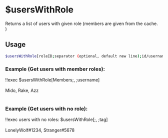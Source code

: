 # $usersWithRole

Returns a list of users with given role (members are given from the cache.\
)

## Usage

```bash
$usersWithRole[roleID;separator (optional, default new line);id/username/tag/mention (optional, default tag)]
```

### Example (Get users with member roles):
<discord-messages>
          <discord-message :bot="false" role-color="#ffcc9a" author="Member">
        !!exec $usersWithRole[Members;, ;username]<br><br>
          </discord-message>
          <discord-message :bot="true" role-color="#0099ff" author="Custom Command" avatar="https://media.discordapp.net/avatars/725721249652670555/781224f90c3b841ba5b40678e032f74a.webp">
        Mido, Rake, Azz<br><br>
        </discord-message>
</discord-messages>

### Example (Get users with no role):
<discord-messages>
          <discord-message :bot="false" role-color="#ffcc9a" author="Member">
        !!exec users with no roles: $usersWithRole[;, ;tag]<br><br>
          </discord-message>
          <discord-message :bot="true" role-color="#0099ff" author="Custom Command" avatar="https://media.discordapp.net/avatars/725721249652670555/781224f90c3b841ba5b40678e032f74a.webp">
        LonelyWolf#1234, Stranger#5678
        </discord-message>
</discord-messages>
